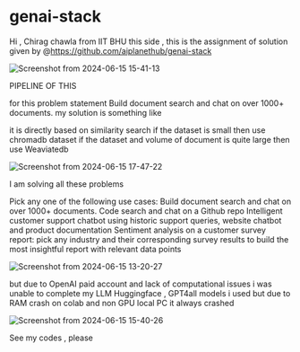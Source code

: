 # genai-stack
Hi , Chirag chawla from IIT BHU this side , this is the assignment of solution given by @https://github.com/aiplanethub/genai-stack   

![Screenshot from 2024-06-15 15-41-13](https://github.com/surenoobster/genai-stack/assets/154669584/435f07a4-bfe2-4d67-a716-65f1f6f03373)



 
PIPELINE OF THIS 



for this problem statement 
Build document search and chat on over 1000+ documents.
my solution is something like 

it is directly based on similarity search 
if the dataset is small then use chromadb dataset 
if the dataset and volume of document is quite large then use Weaviatedb


![Screenshot from 2024-06-15 17-47-22](https://github.com/surenoobster/genai-stack/assets/154669584/6710e0b5-8574-44e5-8bb4-9828abf7860d)





I am solving all these problems 

Pick any one of the following use cases:
Build document search and chat on over 1000+ documents.
Code search and chat on a Github repo
Intelligent customer support chatbot using historic support queries, website chatbot and product documentation
Sentiment analysis on a customer survey report: pick any industry and their corresponding survey results to build the most insightful report with relevant data points


![Screenshot from 2024-06-15 13-20-27](https://github.com/surenoobster/genai-stack/assets/154669584/53520968-b432-4669-884d-1c99d8350f62)



but due to OpenAI paid account and lack of computational issues 
i was unable to complete my LLM 
Huggingface , GPT4all models i used but due to RAM crash on colab and non GPU local PC it always crashed

![Screenshot from 2024-06-15 15-40-26](https://github.com/surenoobster/genai-stack/assets/154669584/87750945-ba0a-4162-9cab-ccf69f70b3f1)


See my codes , please  

